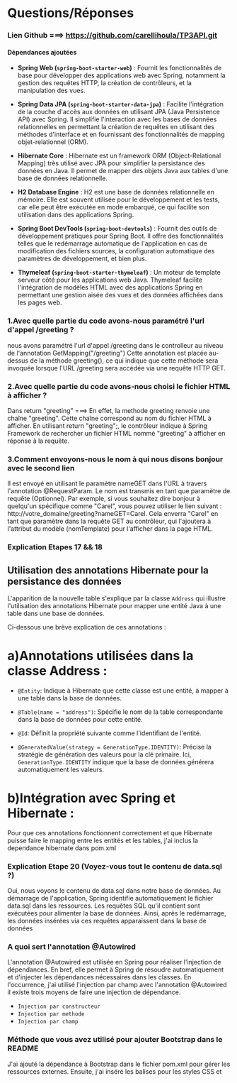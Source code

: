 # Questions/Réponses
  
### Lien Github ===> https://github.com/carellihoula/TP3API.git

#### Dépendances ajoutées

- **Spring Web (`spring-boot-starter-web`)** :
  Fournit les fonctionnalités de base pour développer des applications web avec Spring, notamment la gestion des requêtes HTTP,
  la création de contrôleurs, et la manipulation des vues.

- **Spring Data JPA (`spring-boot-starter-data-jpa`)** :
  Facilite l'intégration de la couche d'accès aux données en utilisant JPA (Java Persistence API) avec Spring. 
  Il simplifie l'interaction avec les bases de données relationnelles en permettant la création de requêtes en 
  utilisant des méthodes d'interface et en fournissant des fonctionnalités de mapping objet-relationnel (ORM).

- **Hibernate Core** :
  Hibernate est un framework ORM (Object-Relational Mapping) très utilisé avec JPA pour simplifier la persistance des
  données en Java. Il permet de mapper des objets Java aux tables d'une base de données relationnelle.

- **H2 Database Engine** :
  H2 est une base de données relationnelle en mémoire. Elle est souvent utilisée pour le développement et 
  les tests, car elle peut être exécutée en mode embarqué, ce qui facilite son utilisation dans des applications Spring.

- **Spring Boot DevTools (`spring-boot-devtools`)** :
  Fournit des outils de développement pratiques pour Spring Boot. Il offre des fonctionnalités telles que 
  le redémarrage automatique de l'application en cas de modification des fichiers sources, 
  la configuration automatique des paramètres de développement, et bien plus.

- **Thymeleaf (`spring-boot-starter-thymeleaf`)** :
  Un moteur de template serveur côté pour les applications web Java. Thymeleaf facilite l'intégration de modèles HTML 
  avec des applications Spring en permettant une gestion aisée des vues et des données affichées dans les pages web.


### 1.Avec quelle partie du code avons-nous paramétré l'url d'appel /greeting ?
nous avons paramétré l'url d'appel /greeting dans le controlleur au niveau de l'annotation
GetMapping("/greeting")
Cette annotation est placée au-dessus de la méthode greeting(), 
ce qui indique que cette méthode sera invoquée lorsque l'URL /greeting sera accédée via une requête HTTP GET.

### 2.Avec quelle partie du code avons-nous choisi le fichier HTML à afficher ?
Dans return "greeting" ===>
En effet, la methode greeting renvoie une chaîne "greeting". Cette chaîne correspond au nom du 
fichier HTML à afficher. En utilisant return "greeting";, le contrôleur indique à Spring Framework 
de rechercher un fichier HTML nommé "greeting" à afficher en réponse à la requête.

### 3.Comment envoyons-nous le nom à qui nous disons bonjour avec le second lien
Il est envoyé en utilisant le paramètre nameGET dans l'URL à travers l'annotation @RequestParam. 
Le nom est transmis en tant que paramètre de requête (Optionnel). 
Par exemple, si vous souhaitez dire bonjour à quelqu'un spécifique comme "Carel", 
vous pouvez utiliser le lien suivant : http://votre_domaine/greeting?nameGET=Carel. 
Cela enverra "Carel" en tant que paramètre dans la requête GET au contrôleur, qui l'ajoutera à l'attribut du
modèle (nomTemplate) pour l'afficher dans la page HTML.

### Explication Etapes 17 && 18 
## Utilisation des annotations Hibernate pour la persistance des données
L'apparition de la nouvelle table s'explique par la classe `Address` qui illustre l'utilisation des annotations 
Hibernate pour mapper une entité Java à une table dans une base de données.

Ci-dessous une brève explication de ces annotations :
# a)Annotations utilisées dans la classe Address :

- `@Entity`: Indique à Hibernate que cette classe est une entité, à mapper à une table dans la base de données.

- `@Table(name = "address")`: Spécifie le nom de la table correspondante dans la base de données pour cette entité.

- `@Id`: Définit la propriété suivante comme l'identifiant de l'entité.

- `@GeneratedValue(strategy = GenerationType.IDENTITY)`: Précise la stratégie de génération des valeurs pour la 
clé primaire. Ici, `GenerationType.IDENTITY` indique que la base de données générera automatiquement les valeurs.

# b)Intégration avec Spring et Hibernate :
Pour que ces annotations fonctionnent correctement et que Hibernate puisse faire le mapping entre 
les entités et les tables, j'ai inclus la dependance hibernate dans pom.xml

### Explication Etape 20 (Voyez-vous tout le contenu de data.sql ?)
Oui, nous voyons le contenu de data.sql dans notre base de données.
Au démarrage de l'application, Spring identifie automatiquement le fichier data.sql dans les ressources. 
Les requêtes SQL qu'il contient sont exécutées pour alimenter la base de données. 
Ainsi, après le redémarrage, les données insérées via ces requêtes apparaissent dans la base de données

### A quoi sert l'annotation @Autowired
L'annotation @Autowired est utilisée en Spring pour réaliser l'injection de dépendances. 
En bref, elle permet à Spring de résoudre automatiquement et d'injecter les dépendances nécessaires dans les classes.
En l'occurrence, j'ai utilisé l'injection par champ avec l'annotation @Autowired
il existe trois moyens de faire une injection de dépendance. 
 - `Injection par constructeur`
 - `Injection par methode`
 - `Injection par champ`

### Méthode que vous avez utilisé pour ajouter Bootstrap dans le README
J'ai ajouté la dépendance à Bootstrap dans le fichier pom.xml pour gérer les ressources externes. 
Ensuite, j'ai inséré les balises <link> pour les styles CSS et <script> pour les fonctionnalités JavaScript dans 
`navbar.html`, car il est inclus dans les deux pages (`greeting.html` et `addresses.html`). 

    - `<link href="/webjars/bootstrap/5.2.3/css/bootstrap.min.css" rel="stylesheet">` ==>CSS
    - `<script src="/webjars/bootstrap/5.2.3/js/bootstrap.min.js"></script>` ===> JavaScript

J'ai récupéré bootstrap dans maven repository, ensuite, je l'ai ajouté dans pom.xml

### Lien Github ===> https://github.com/carellihoula/TP3API.git
### Lien Github ===> https://github.com/carellihoula/TP3API.git